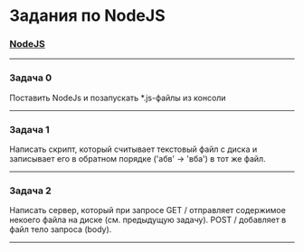 # Задания по NodeJS

### [NodeJS](https://dmitryweiner.github.io/web-lectures/Basic%20-%20Nodejs.html)

---

### Задача 0

Поставить NodeJs и позапускать *.js-файлы из консоли

---

### Задача 1

Написать скрипт, который считывает текстовый файл с диска и записывает его в обратном порядке ('абв' -> 'вба') в тот же файл.

---

### Задача 2

Написать сервер, который при запросе
GET / отправляет содержимое некоего файла на диске (см. предыдущую задачу).
POST / добавляет в файл тело запроса (body).

---
